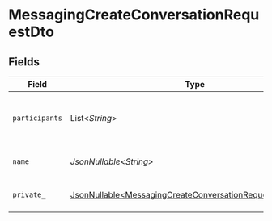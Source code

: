 # MessagingCreateConversationRequestDto


## Fields

| Field                                                                                                                                  | Type                                                                                                                                   | Required                                                                                                                               | Description                                                                                                                            | Example                                                                                                                                |
| -------------------------------------------------------------------------------------------------------------------------------------- | -------------------------------------------------------------------------------------------------------------------------------------- | -------------------------------------------------------------------------------------------------------------------------------------- | -------------------------------------------------------------------------------------------------------------------------------------- | -------------------------------------------------------------------------------------------------------------------------------------- |
| `participants`                                                                                                                         | List\<*String*>                                                                                                                        | :heavy_minus_sign:                                                                                                                     | List of participant user IDs in the conversation                                                                                       | [<br/>"c28xIQ1",<br/>"c28xIQ2"<br/>]                                                                                                   |
| `name`                                                                                                                                 | *JsonNullable\<String>*                                                                                                                | :heavy_minus_sign:                                                                                                                     | Name or title of the conversation                                                                                                      | Project Discussion                                                                                                                     |
| `private_`                                                                                                                             | [JsonNullable\<MessagingCreateConversationRequestDtoPrivate>](../../models/components/MessagingCreateConversationRequestDtoPrivate.md) | :heavy_minus_sign:                                                                                                                     | Whether the conversation is private                                                                                                    | true                                                                                                                                   |